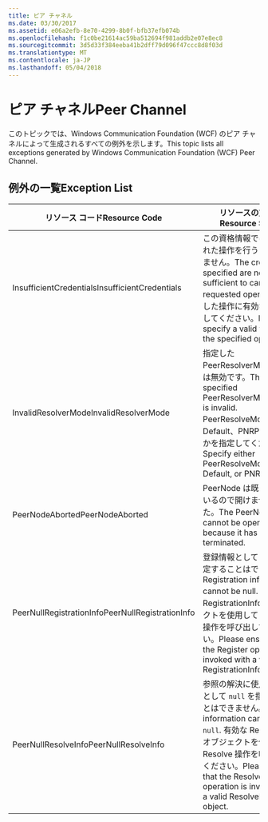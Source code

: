```yaml
---
title: ピア チャネル
ms.date: 03/30/2017
ms.assetid: e06a2efb-8e70-4299-8b0f-bfb37efb074b
ms.openlocfilehash: f1c0be21614ac59ba512694f981addb2e07e8ec8
ms.sourcegitcommit: 3d5d33f384eeba41b2dff79d096f47ccc8d8f03d
ms.translationtype: MT
ms.contentlocale: ja-JP
ms.lasthandoff: 05/04/2018
---
```

# <a name="peer-channel"></a><span data-ttu-id="d33fd-102">ピア チャネル</span><span class="sxs-lookup"><span data-stu-id="d33fd-102">Peer Channel</span></span>
<span data-ttu-id="d33fd-103">このトピックでは、Windows Communication Foundation (WCF) のピア チャネルによって生成されるすべての例外を示します。</span><span class="sxs-lookup"><span data-stu-id="d33fd-103">This topic lists all exceptions generated by Windows Communication Foundation (WCF) Peer Channel.</span></span>  
  
## <a name="exception-list"></a><span data-ttu-id="d33fd-104">例外の一覧</span><span class="sxs-lookup"><span data-stu-id="d33fd-104">Exception List</span></span>  
  
|<span data-ttu-id="d33fd-105">リソース コード</span><span class="sxs-lookup"><span data-stu-id="d33fd-105">Resource Code</span></span>|<span data-ttu-id="d33fd-106">リソースの文字列</span><span class="sxs-lookup"><span data-stu-id="d33fd-106">Resource String</span></span>|  
|-------------------|---------------------|  
|<span data-ttu-id="d33fd-107">InsufficientCredentials</span><span class="sxs-lookup"><span data-stu-id="d33fd-107">InsufficientCredentials</span></span>|<span data-ttu-id="d33fd-108">この資格情報では、要求された操作を行うことはできません。</span><span class="sxs-lookup"><span data-stu-id="d33fd-108">The credentials specified are not sufficient to carry the requested operation.</span></span> <span data-ttu-id="d33fd-109">指定した操作に有効な値を設定してください。</span><span class="sxs-lookup"><span data-stu-id="d33fd-109">Please specify a valid value for the specified operation</span></span>|  
|<span data-ttu-id="d33fd-110">InvalidResolverMode</span><span class="sxs-lookup"><span data-stu-id="d33fd-110">InvalidResolverMode</span></span>|<span data-ttu-id="d33fd-111">指定した PeerResolverMode の値は無効です。</span><span class="sxs-lookup"><span data-stu-id="d33fd-111">The specified PeerResolverMode value is invalid.</span></span> <span data-ttu-id="d33fd-112">PeerResolveMode.Auto、Default、PNRP のいずれかを指定してください。</span><span class="sxs-lookup"><span data-stu-id="d33fd-112">Specify either PeerResolveMode.Auto, Default, or PNRP.</span></span>|  
|<span data-ttu-id="d33fd-113">PeerNodeAborted</span><span class="sxs-lookup"><span data-stu-id="d33fd-113">PeerNodeAborted</span></span>|<span data-ttu-id="d33fd-114">PeerNode は既に終了しているので開けませんでした。</span><span class="sxs-lookup"><span data-stu-id="d33fd-114">The PeerNode cannot be opened because it has been terminated.</span></span>|  
|<span data-ttu-id="d33fd-115">PeerNullRegistrationInfo</span><span class="sxs-lookup"><span data-stu-id="d33fd-115">PeerNullRegistrationInfo</span></span>|<span data-ttu-id="d33fd-116">登録情報として null を指定することはできません。</span><span class="sxs-lookup"><span data-stu-id="d33fd-116">Registration information cannot be null.</span></span> <span data-ttu-id="d33fd-117">有効な RegistrationInfo オブジェクトを使用して Register 操作を呼び出してください。</span><span class="sxs-lookup"><span data-stu-id="d33fd-117">Please ensure that the Register operation is invoked with a valid RegistrationInfo object.</span></span>|  
|<span data-ttu-id="d33fd-118">PeerNullResolveInfo</span><span class="sxs-lookup"><span data-stu-id="d33fd-118">PeerNullResolveInfo</span></span>|<span data-ttu-id="d33fd-119">参照の解決に使用する情報として `null` を指定することはできません。</span><span class="sxs-lookup"><span data-stu-id="d33fd-119">Resolve information cannot be `null`.</span></span> <span data-ttu-id="d33fd-120">有効な ResolveInfo オブジェクトを使用して Resolve 操作を呼び出してください。</span><span class="sxs-lookup"><span data-stu-id="d33fd-120">Please ensure that the Resolve operation is invoked with a valid ResolveInfo object.</span></span>|
